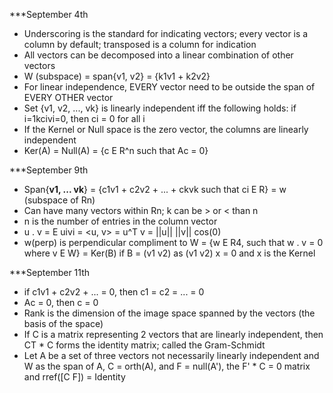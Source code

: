 ***September 4th
- Underscoring is the standard for indicating vectors; every vector is a column by default; transposed is a column for indication
- All vectors can be decomposed into a linear combination of other vectors
- W (subspace) = span{v1, v2} = {k1v1 + k2v2}
- For linear independence, EVERY vector need to be outside the span of EVERY OTHER vector
- Set {v1, v2, ..., vk} is linearly independent iff the following holds: if i=1kcivi=0, then ci = 0 for all i
- If the Kernel or Null space is the zero vector, the columns are linearly independent
- Ker(A) = Null(A) = {c E R^n such that Ac = 0}

***September 9th
- Span{**v1, ... vk**} = {c1v1 + c2v2 + ... + ckvk such that ci E R} = w (subspace of Rn)
- Can have many vectors within Rn; k can be > or < than n
- n is the number of entries in the column vector
- u . v = E uivi = <u, v> = u^T v = ||u|| ||v|| cos(0)
- w(perp) is perpendicular compliment to W = {w E R4, such that w . v = 0 where v E W} = Ker(B) if B = (v1 v2) as (v1 v2) x = 0 and x is the Kernel

***September 11th
- if c1v1 + c2v2 + ... = 0, then c1 = c2 = ... = 0
- Ac = 0, then c = 0
- Rank is the dimension of the image space spanned by the vectors (the basis of the space)
- If C is a matrix representing 2 vectors that are linearly independent, then CT * C forms the identity matrix; called the Gram-Schmidt
- Let A be a set of three vectors not necessarily linearly independent and W as the span of A, C = orth(A), and F = null(A'), the F' * C = 0 matrix and rref([C F]) = Identity